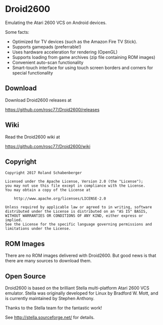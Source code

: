 Droid2600
=========

Emulating the Atari 2600 VCS on Android devices.

Some facts:

- Optimized for TV devices (such as the Amazon Fire TV Stick).
- Supports gamepads (preferrable!)
- Uses hardware acceleration for rendering (OpenGL)
- Supports loading from game archives (zip file containing ROM images)
- Convenient auto-scan functionality
- Smart-touch interface for using touch screen borders and corners for special functionality

Download
--------

Download Droid2600 releases at

  https://github.com/rosc77/Droid2600/releases

Wiki
----

Read the Droid2600 wiki at
    
  https://github.com/rosc77/Droid2600/wiki
	
Copyright
---------

```
Copyright 2017 Roland Schabenberger

Licensed under the Apache License, Version 2.0 (the "License");
you may not use this file except in compliance with the License.
You may obtain a copy of the License at

    http://www.apache.org/licenses/LICENSE-2.0

Unless required by applicable law or agreed to in writing, software
distributed under the License is distributed on an "AS IS" BASIS,
WITHOUT WARRANTIES OR CONDITIONS OF ANY KIND, either express or implied.
See the License for the specific language governing permissions and
limitations under the License.
```

ROM Images
----------

There are no ROM images delivered with Droid2600. But good news is that
there are many sources to download them.

Open Source
-----------

Droid2600 is based on the brilliant Stella multi-platform Atari 2600 VCS emulator.
Stella was originally developed for Linux by Bradford W. Mott, and is currently
maintained by Stephen Anthony.

Thanks to the Stella team for the fantastic work!

See http://stella.sourceforge.net/ for details.
